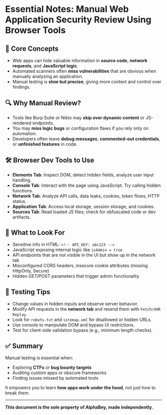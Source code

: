 # Essential Notes: Manual Web Application Security Review Using Browser Tools

## 🧠 Core Concepts

- Web apps can hide valuable information in **source code**, **network requests**, and **JavaScript logic**.
- Automated scanners often **miss vulnerabilities** that are obvious when manually analyzing an application.
- Manual testing is **slow but precise**, giving more context and control over findings.

## 🔍 Why Manual Review?

- Tools like Burp Suite or Nikto may **skip over dynamic content** or JS-rendered endpoints.
- You may **miss logic bugs** or configuration flaws if you rely only on automation.
- Developers often leave **debug messages**, **commented-out credentials**, or **unfinished features** in code.

## 🛠️ Browser Dev Tools to Use

- **Elements Tab**: Inspect DOM, detect hidden fields, analyze user input handling.
- **Console Tab**: Interact with the page using JavaScript. Try calling hidden functions.
- **Network Tab**: Analyze API calls, data leaks, cookies, token flows, HTTP status.
- **Application Tab**: Access local storage, session storage, and cookies.
- **Sources Tab**: Read loaded JS files; check for obfuscated code or dev artifacts.

## 📌 What to Look For

- Sensitive info in HTML: `<!-- API_KEY: abc123 -->`
- JavaScript exposing internal logic like `isAdmin = true`
- API endpoints that are not visible in the UI but show up in the network tab
- Misconfigured CORS headers, insecure cookie attributes (missing HttpOnly, Secure)
- Hidden GET/POST parameters that trigger admin functionality

## 🧪 Testing Tips

- Change values in hidden inputs and observe server behavior.
- Modify API requests in the **network tab** and resend them with `Fetch/XHR Replay`.
- Look for `robots.txt` and `sitemap.xml` for disallowed or hidden URLs.
- Use console to manipulate DOM and bypass UI restrictions.
- Test for client-side validation bypass (e.g., minimum length checks).



## ✅ Summary

Manual testing is essential when:

- Exploring **CTFs** or **bug bounty targets**
- Auditing custom apps or obscure frameworks
- Finding issues missed by automated tools

It empowers you to learn **how apps work under the hood**, not just how to break them.

---

**This document is the sole property of AlphaBey, made independently.**
